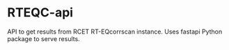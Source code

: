 # RTEQC-api

API to get results from RCET RT-EQcorrscan instance. Uses fastapi Python
package to serve results.


